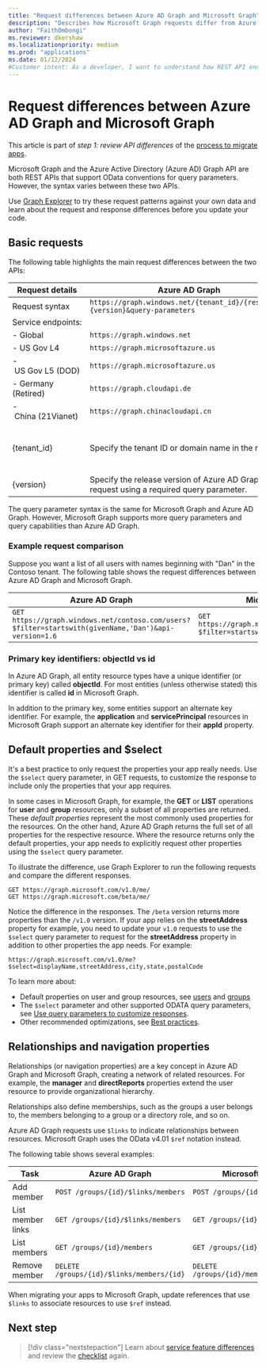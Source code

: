 ```yaml
---
title: "Request differences between Azure AD Graph and Microsoft Graph"
description: "Describes how Microsoft Graph requests differ from Azure Active Directory (Azure AD) Graph requests, which helps migrate apps to the newer service."
author: "FaithOmbongi"
ms.reviewer: dkershaw
ms.localizationpriority: medium
ms.prod: "applications"
ms.date: 01/12/2024
#Customer intent: As a developer, I want to understand how REST API endpoints differ between Azure AD Graph and Microsoft Graph, so that I can update my code accordingly as I migrate my app from Azure AD Graph to Microsoft Graph.
---
```


# Request differences between Azure AD Graph and Microsoft Graph

This article is part of *step 1: review API differences* of the [process to migrate apps](migrate-azure-ad-graph-planning-checklist.md).

Microsoft Graph and the Azure Active Directory (Azure AD) Graph API are both REST APIs that support OData conventions for query parameters. However, the syntax varies between these two APIs.

Use [Graph Explorer](https://aka.ms/ge) to try these request patterns against your own data and learn about the request and response differences before you update your code.

## Basic requests

The following table highlights the main request differences between the two APIs:

|Request details| Azure AD Graph | Microsoft Graph |
|---|---|---|
|Request syntax| `https://graph.windows.net/{tenant_id}/{resource}?{version}&query-parameters` | `https://graph.microsoft.com/{version}/{resource}?query-parameters`|
|Service&nbsp;endpoints:||
|-&nbsp;Global|`https://graph.windows.net`|`https://graph.microsoft.com`|
|-&nbsp;US&nbsp;Gov&nbsp;L4|`https://graph.microsoftazure.us`|`https://graph.microsoft.us`|
|-&nbsp;US&nbsp;Gov&nbsp;L5&nbsp;(DOD)|`https://graph.microsoftazure.us`|`https://dod-graph.microsoft.us`|
|-&nbsp;Germany (Retired)|`https://graph.cloudapi.de`|`https://graph.microsoft.de`|
|-&nbsp;China&nbsp;(21Vianet)| `https://graph.chinacloudapi.cn`|`https://microsoftgraph.chinacloudapi.cn`|
|{tenant_id}|Specify the tenant ID or domain name in the request.|Optional. The tenant ID is inferred from the access token.<br><br>If you specify the tenant ID, use this syntax: `https://graph.microsoft.com/{version}/{tenant_id}/{resource}?query-parameters`.|
|{version}|Specify the release version of Azure AD Graph in the request using a required query parameter.|Specify the release version of Microsoft Graph in the request as part of the URL path just after the service endpoint.|

The query parameter syntax is the same for Microsoft Graph and Azure AD Graph. However, Microsoft Graph supports more query parameters and query capabilities than Azure AD Graph.

### Example request comparison

Suppose you want a list of all users with names beginning with "Dan" in the Contoso tenant. The following table shows the request differences between Azure AD Graph and Microsoft Graph.

|Azure AD Graph  |Microsoft Graph  |
|---------|---------|
|`GET https://graph.windows.net/contoso.com/users?$filter=startswith(givenName,'Dan')&api-version=1.6`  |  `GET https://graph.microsoft.com/v1.0/users?$filter=startswith(givenName,'Dan')`       |

### Primary key identifiers: objectId vs id

In Azure AD Graph, all entity resource types have a unique identifier (or primary key) called **objectId**.  For most entities (unless otherwise stated) this identifier is called **id** in Microsoft Graph.

In addition to the primary key, some entities support an alternate key identifier. For example, the **application** and **servicePrincipal** resources in Microsoft Graph support an alternate key identifier for their **appId** property.

## Default properties and $select

It's a best practice to only request the properties your app really needs. Use the `$select` query parameter, in GET requests, to customize the response to include only the properties that your app requires.

In some cases in Microsoft Graph, for example, the **GET** or **LIST** operations for **user** and **group** resources, only a subset of all properties are returned. These _default properties_ represent the most commonly used properties for the resources. On the other hand, Azure AD Graph returns the full set of all properties for the respective resource. Where the resource returns only the default properties, your app needs to explicitly request other properties using the `$select` query parameter.

To illustrate the difference, use Graph Explorer to run the following requests and compare the different responses.

```http
GET https://graph.microsoft.com/v1.0/me/
GET https://graph.microsoft.com/beta/me/
```

Notice the difference in the responses. The `/beta` version returns more properties than the `/v1.0` version. If your app relies on the **streetAddress** property for example, you need to update your `v1.0` requests to use the `$select` query parameter to request for the **streetAddress** property in addition to other properties the app needs. For example:

```http
https://graph.microsoft.com/v1.0/me?$select=displayName,streetAddress,city,state,postalCode
```

To learn more about:

- Default properties on user and group resources, see [users](/graph/api/resources/users) and [groups](/graph/api/resources/groups-overview)
- The `$select` parameter and other supported ODATA query parameters, see [Use query parameters to customize responses](./query-parameters.md).
- Other recommended optimizations, see [Best practices](./best-practices-concept.md).

## Relationships and navigation properties

Relationships (or navigation properties) are a key concept in Azure AD Graph and Microsoft Graph, creating a network of related resources. For example, the **manager** and **directReports** properties extend the user resource to provide organizational hierarchy.

Relationships also define memberships, such as the groups a user belongs to, the members belonging to a group or a directory role, and so on.

Azure AD Graph requests use `$links` to indicate relationships between resources. Microsoft Graph uses the OData v4.01 `$ref` notation instead.

The following table shows several examples:

| Task              | Azure AD Graph                            | Microsoft Graph                         |
|-------------------|-------------------------------------------|-----------------------------------------|
| Add member        | `POST /groups/{id}/$links/members`        | `POST /groups/{id}/members/$ref`        |
| List member links | `GET /groups/{id}/$links/members`         | `GET /groups/{id}/members/$ref`         |
| List members      | `GET /groups/{id}/members`                | `GET /groups/{id}/members`              |
| Remove member     | `DELETE /groups/{id}/$links/members/{id}` | `DELETE /groups/{id}/members/{id}/$ref` |

When migrating your apps to Microsoft Graph, update references that use `$links` to associate resources to use `$ref` instead.

## Next step

> [!div class="nextstepaction"]
> Learn about [service feature differences](migrate-azure-ad-graph-feature-differences.md) and review the [checklist](migrate-azure-ad-graph-planning-checklist.md) again.
